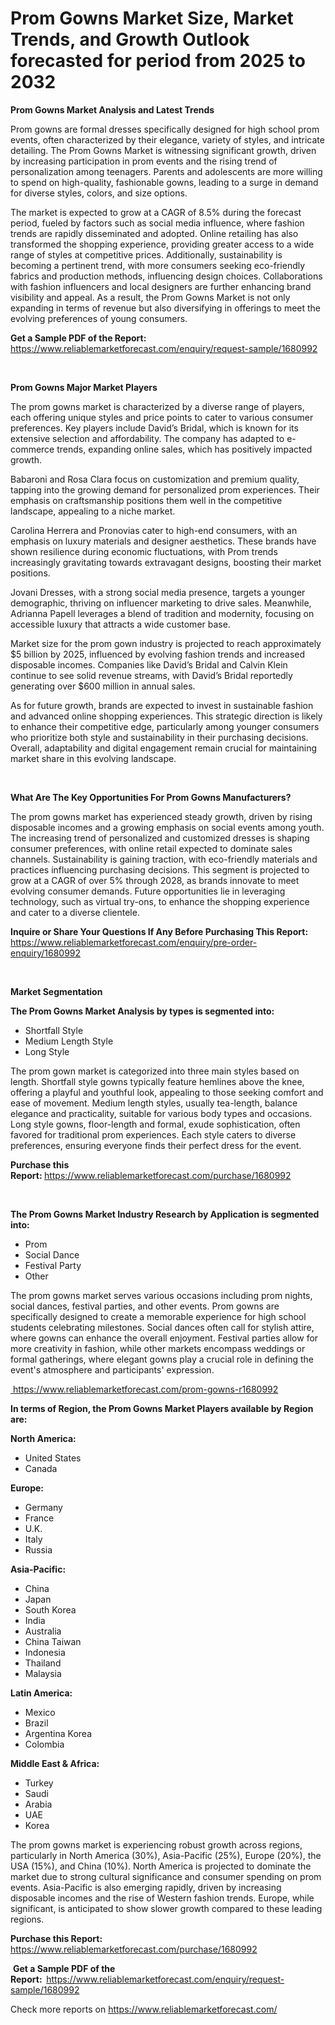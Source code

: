 <p><h1>Prom Gowns Market Size, Market Trends, and Growth Outlook forecasted for period from 2025 to 2032</h1></p><p><strong>Prom Gowns Market Analysis and Latest Trends</strong></p>
<p><p>Prom gowns are formal dresses specifically designed for high school prom events, often characterized by their elegance, variety of styles, and intricate detailing. The Prom Gowns Market is witnessing significant growth, driven by increasing participation in prom events and the rising trend of personalization among teenagers. Parents and adolescents are more willing to spend on high-quality, fashionable gowns, leading to a surge in demand for diverse styles, colors, and size options.</p><p>The market is expected to grow at a CAGR of 8.5% during the forecast period, fueled by factors such as social media influence, where fashion trends are rapidly disseminated and adopted. Online retailing has also transformed the shopping experience, providing greater access to a wide range of styles at competitive prices. Additionally, sustainability is becoming a pertinent trend, with more consumers seeking eco-friendly fabrics and production methods, influencing design choices. Collaborations with fashion influencers and local designers are further enhancing brand visibility and appeal. As a result, the Prom Gowns Market is not only expanding in terms of revenue but also diversifying in offerings to meet the evolving preferences of young consumers.</p></p>
<p><strong>Get a Sample PDF of the Report:&nbsp;</strong> <a href="https://www.reliablemarketforecast.com/enquiry/request-sample/1680992?utm_campaign=3225&utm_medium=2&utm_source=Github&utm_content=ia&utm_term=04042025&utm_id=prom-gowns">https://www.reliablemarketforecast.com/enquiry/request-sample/1680992</a></p>
<p>&nbsp;</p>
<p><strong>Prom Gowns Major Market Players</strong></p>
<p><p>The prom gowns market is characterized by a diverse range of players, each offering unique styles and price points to cater to various consumer preferences. Key players include David’s Bridal, which is known for its extensive selection and affordability. The company has adapted to e-commerce trends, expanding online sales, which has positively impacted growth.</p><p>Babaroni and Rosa Clara focus on customization and premium quality, tapping into the growing demand for personalized prom experiences. Their emphasis on craftsmanship positions them well in the competitive landscape, appealing to a niche market.</p><p>Carolina Herrera and Pronovias cater to high-end consumers, with an emphasis on luxury materials and designer aesthetics. These brands have shown resilience during economic fluctuations, with Prom trends increasingly gravitating towards extravagant designs, boosting their market positions.</p><p>Jovani Dresses, with a strong social media presence, targets a younger demographic, thriving on influencer marketing to drive sales. Meanwhile, Adrianna Papell leverages a blend of tradition and modernity, focusing on accessible luxury that attracts a wide customer base.</p><p>Market size for the prom gown industry is projected to reach approximately $5 billion by 2025, influenced by evolving fashion trends and increased disposable incomes. Companies like David’s Bridal and Calvin Klein continue to see solid revenue streams, with David’s Bridal reportedly generating over $600 million in annual sales.</p><p>As for future growth, brands are expected to invest in sustainable fashion and advanced online shopping experiences. This strategic direction is likely to enhance their competitive edge, particularly among younger consumers who prioritize both style and sustainability in their purchasing decisions. Overall, adaptability and digital engagement remain crucial for maintaining market share in this evolving landscape.</p></p>
<p>&nbsp;</p>
<p><strong>What Are The Key Opportunities For Prom Gowns Manufacturers?</strong></p>
<p><p>The prom gowns market has experienced steady growth, driven by rising disposable incomes and a growing emphasis on social events among youth. The increasing trend of personalized and customized dresses is shaping consumer preferences, with online retail expected to dominate sales channels. Sustainability is gaining traction, with eco-friendly materials and practices influencing purchasing decisions. This segment is projected to grow at a CAGR of over 5% through 2028, as brands innovate to meet evolving consumer demands. Future opportunities lie in leveraging technology, such as virtual try-ons, to enhance the shopping experience and cater to a diverse clientele.</p></p>
<p><strong>Inquire or Share Your Questions If Any Before Purchasing This Report:</strong> <a href="https://www.reliablemarketforecast.com/enquiry/pre-order-enquiry/1680992?utm_campaign=3225&utm_medium=2&utm_source=Github&utm_content=ia&utm_term=04042025&utm_id=prom-gowns">https://www.reliablemarketforecast.com/enquiry/pre-order-enquiry/1680992</a></p>
<p>&nbsp;</p>
<p><strong>Market Segmentation</strong></p>
<p><strong>The Prom Gowns Market Analysis by types is segmented into:</strong></p>
<p><ul><li>Shortfall Style</li><li>Medium Length Style</li><li>Long Style</li></ul></p>
<p><p>The prom gown market is categorized into three main styles based on length. Shortfall style gowns typically feature hemlines above the knee, offering a playful and youthful look, appealing to those seeking comfort and ease of movement. Medium length styles, usually tea-length, balance elegance and practicality, suitable for various body types and occasions. Long style gowns, floor-length and formal, exude sophistication, often favored for traditional prom experiences. Each style caters to diverse preferences, ensuring everyone finds their perfect dress for the event.</p></p>
<p><strong>Purchase this Report:&nbsp;</strong><a href="https://www.reliablemarketforecast.com/purchase/1680992?utm_campaign=3225&utm_medium=2&utm_source=Github&utm_content=ia&utm_term=04042025&utm_id=prom-gowns">https://www.reliablemarketforecast.com/purchase/1680992</a></p>
<p>&nbsp;</p>
<p><strong>The Prom Gowns Market Industry Research by Application is segmented into:</strong></p>
<p><ul><li>Prom</li><li>Social Dance</li><li>Festival Party</li><li>Other</li></ul></p>
<p><p>The prom gowns market serves various occasions including prom nights, social dances, festival parties, and other events. Prom gowns are specifically designed to create a memorable experience for high school students celebrating milestones. Social dances often call for stylish attire, where gowns can enhance the overall enjoyment. Festival parties allow for more creativity in fashion, while other markets encompass weddings or formal gatherings, where elegant gowns play a crucial role in defining the event's atmosphere and participants' expression.</p></p>
<p><a href="https://www.reliablemarketforecast.com/prom-gowns-r1680992?utm_campaign=3225&utm_medium=2&utm_source=Github&utm_content=ia&utm_term=04042025&utm_id=prom-gowns">&nbsp;https://www.reliablemarketforecast.com/prom-gowns-r1680992</a></p>
<p><strong>In terms of Region, the Prom Gowns Market Players available by Region are:</strong></p>
<p>
    <p> <strong> North America: </strong>
        <ul>
            <li>United States</li>
            <li>Canada</li>
        </ul>
        </p> 
    <p> <strong> Europe: </strong>
        <ul>
            <li>Germany</li>
            <li>France</li>
            <li>U.K.</li>
            <li>Italy</li>
            <li>Russia</li>
        </ul>
        </p> 
    <p> <strong> Asia-Pacific: </strong>
        <ul>
            <li>China</li>
            <li>Japan</li>
            <li>South Korea</li>
            <li>India</li>
            <li>Australia</li>
            <li>China Taiwan</li>
            <li>Indonesia</li>
            <li>Thailand</li>
            <li>Malaysia</li>
        </ul>
        </p> 
    <p> <strong> Latin America: </strong>
        <ul>
            <li>Mexico</li>
            <li>Brazil</li>
            <li>Argentina Korea</li>
            <li>Colombia</li>
        </ul>
        </p> 
    <p> <strong> Middle East & Africa: </strong>
        <ul>
            <li>Turkey</li>
            <li>Saudi</li>
            <li>Arabia</li>
            <li>UAE</li>
            <li>Korea</li>
        </ul>
    </p>
    </p>
<p><p>The prom gowns market is experiencing robust growth across regions, particularly in North America (30%), Asia-Pacific (25%), Europe (20%), the USA (15%), and China (10%). North America is projected to dominate the market due to strong cultural significance and consumer spending on prom events. Asia-Pacific is also emerging rapidly, driven by increasing disposable incomes and the rise of Western fashion trends. Europe, while significant, is anticipated to show slower growth compared to these leading regions.</p></p>
<p><strong>Purchase this Report: </strong><a href="https://www.reliablemarketforecast.com/purchase/1680992?utm_campaign=3225&utm_medium=2&utm_source=Github&utm_content=ia&utm_term=04042025&utm_id=prom-gowns">https://www.reliablemarketforecast.com/purchase/1680992</a></p>
<p>&nbsp;<strong>Get a Sample PDF of the Report:&nbsp;&nbsp;</strong><a href="https://www.reliablemarketforecast.com/enquiry/request-sample/1680992?utm_campaign=3225&utm_medium=2&utm_source=Github&utm_content=ia&utm_term=04042025&utm_id=prom-gowns">https://www.reliablemarketforecast.com/enquiry/request-sample/1680992</a></p>
<p><strong></strong></p>
<p>Check more reports on <a href="https://www.reliablemarketforecast.com/?utm_campaign=3225&utm_medium=2&utm_source=Github&utm_content=ia&utm_term=04042025&utm_id=prom-gowns">https://www.reliablemarketforecast.com/</a></p>